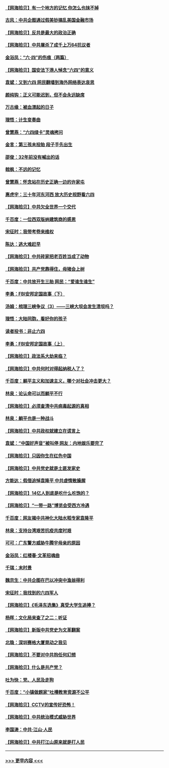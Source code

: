 #### [【网海拾贝】有一个地方的记忆 你怎么也抹不掉](../pages/nsc993/n13009802.md?t=06100901) 
#### [古风：中共企图通过假美钞搞乱美国金融市场](../pages/nsc993/n13009626.md?t=06100901) 
#### [【网海拾贝】反共是最大的政治正确](../pages/nsc993/n13007051.md?t=06100901) 
#### [【网海拾贝】中共屠杀了成千上万64抗议者](../pages/nsc993/n13002713.md?t=06100901) 
#### [金浴凤：“六·四”的伤痕（两篇）](../pages/nsc993/n13001719.md?t=06100901) 
#### [【网海拾贝】国安法下港人悼念“六四”的意义](../pages/nsc993/n13001039.md?t=06100901) 
#### [袁斌：又到六四 网民翻墙到海外网络表达哀思](../pages/nsc993/n13000995.md?t=06100901) 
#### [颜纯钩：正义可能迟到，但不会永远缺席](../pages/nsc993/n13000920.md?t=06100901) 
#### [万古缘：被血漂起的日子](../pages/nsc993/n13000914.md?t=06100901) 
#### [理悟：计生变奏曲](../pages/nsc993/n13000414.md?t=06100901) 
#### [曾慧燕：“六四绿卡”灵魂拷问](../pages/nsc993/n13000277.md?t=06100901) 
#### [金言：第三孩未投胎 段子手先出生](../pages/nsc993/n13000215.md?t=06100901) 
#### [邵俊：32年前没有喊出的话](../pages/nsc993/n13000181.md?t=06100901) 
#### [戟枫：不远的记忆](../pages/nsc993/n13000121.md?t=06100901) 
#### [曾慧燕：怀念站在历史正确一边的许家屯](../pages/nsc993/n13000073.md?t=06100901) 
#### [惠虎宇：三十年河东河西 放大历史视野看六四](../pages/nsc993/n13000018.md?t=06100901) 
#### [【网海拾贝】中共欠全世界一个交代](../pages/nsc993/n12998706.md?t=06100901) 
#### [千百度：一位西双版纳建筑商的感恩](../pages/nsc993/n12998487.md?t=06100901) 
#### [宋征时：我带考卷来维权](../pages/nsc993/n12994088.md?t=06100901) 
#### [陈达：逃大难赶早](../pages/nsc993/n12993569.md?t=06100901) 
#### [【网海拾贝】中共砖家把老百姓当成了动物](../pages/nsc993/n12993483.md?t=06100901) 
#### [【网海拾贝】共产党靠得住，母猪会上树](../pages/nsc993/n12990730.md?t=06100901) 
#### [千百度：中共放开生三胎 网民：“爱谁生谁生”](../pages/nsc993/n12990644.md?t=06100901) 
#### [李勇：FBI安邦定国故事（下）](../pages/nsc993/n12987854.md?t=06100901) 
#### [汤姆：梳理三峡争议（3）——三峡大坝会发生溃坝吗？](../pages/nsc993/n12989806.md?t=06100901) 
#### [理悟：大陆同胞，看好你的孩子](../pages/nsc993/n12989778.md?t=06100901) 
#### [读者投书：非止六四](../pages/nsc993/n12989673.md?t=06100901) 
#### [李勇：FBI安邦定国故事（上）](../pages/nsc993/n12987749.md?t=06100901) 
#### [【网海拾贝】政法系大劫来临？](../pages/nsc993/n12987596.md?t=06100901) 
#### [【网海拾贝】中共何时对得起纳税人了？](../pages/nsc993/n12985578.md?t=06100901) 
#### [千百度：躺平主义和加速主义，哪个对社会冲击更大？](../pages/nsc993/n12985512.md?t=06100901) 
#### [林泉：论认命可以而躺平不行](../pages/nsc993/n12985505.md?t=06100901) 
#### [【网海拾贝】必须查清中共病毒起源的真相](../pages/nsc993/n12984276.md?t=06100901) 
#### [林泉：躺平也是一种战斗](../pages/nsc993/n12984194.md?t=06100901) 
#### [【网海拾贝】中共政权就建立在谎言上](../pages/nsc993/n12981880.md?t=06100901) 
#### [袁斌：“中国好声音”被叫停 网友：内地娱乐要完了](../pages/nsc993/n12981826.md?t=06100901) 
#### [【网海拾贝】只因你生在红色中国](../pages/nsc993/n12979096.md?t=06100901) 
#### [【网海拾贝】中共党史就是土匪发家史](../pages/nsc993/n12976478.md?t=06100901) 
#### [方能达：假借追悼袁隆平 中共虚情散臊腥](../pages/nsc993/n12976396.md?t=06100901) 
#### [【网海拾贝】14亿人到底是吃什么吃饱的？](../pages/nsc993/n12974125.md?t=06100901) 
#### [【网海拾贝】“一带一路”博览会受西方冷遇](../pages/nsc993/n12971787.md?t=06100901) 
#### [千百度：网友揭中共神化大陆水稻专家袁隆平](../pages/nsc993/n12971733.md?t=06100901) 
#### [林泉：支持台湾艰苦抗疫共度时艰](../pages/nsc993/n12971350.md?t=06100901) 
#### [可可：广东警方威胁牛腾宇母亲的原因](../pages/nsc993/n12971100.md?t=06100901) 
#### [金浴凤：红楼春·文革招魂曲](../pages/nsc993/n12970354.md?t=06100901) 
#### [千瑞：末时景](../pages/nsc993/n12970337.md?t=06100901) 
#### [魏京生：中共企图在巴以冲突中渔翁得利](../pages/nsc993/n12970286.md?t=06100901) 
#### [宋征时：我找到的六四军人](../pages/nsc993/n12970213.md?t=06100901) 
#### [【网海拾贝】《毛泽东选集》真受大学生追捧？](../pages/nsc993/n12968779.md?t=06100901) 
#### [杨晖：文化局来查了之二：听证](../pages/nsc993/n12966528.md?t=06100901) 
#### [【网海拾贝】新版中共党史为文革翻案](../pages/nsc993/n12967526.md?t=06100901) 
#### [北隐：深圳赛格大厦晃动之我见](../pages/nsc993/n12967393.md?t=06100901) 
#### [【网海拾贝】不要对中共抱任何幻想](../pages/nsc993/n12965222.md?t=06100901) 
#### [【网海拾贝】什么是共产党？](../pages/nsc993/n12962781.md?t=06100901) 
#### [吐为快：党、人民及走狗](../pages/nsc993/n12962747.md?t=06100901) 
#### [千百度：“小镇做题家”吐槽教育资源不公平](../pages/nsc993/n12962705.md?t=06100901) 
#### [【网海拾贝】CCTV的宣传好恐怖！](../pages/nsc993/n12959984.md?t=06100901) 
#### [【网海拾贝】中共统治模式威胁世界](../pages/nsc993/n12957622.md?t=06100901) 
#### [李国涛：中共‧江山‧人民](../pages/nsc993/n12957502.md?t=06100901) 
#### [【网海拾贝】中共打江山原来就是打人民](../pages/nsc993/n12954345.md?t=06100901) 

----
#### [ >>> 更早内容 <<< ](../indexes/nsc993-earlier.md)

